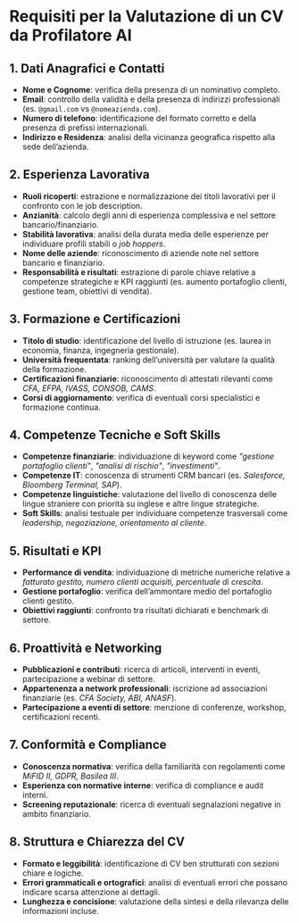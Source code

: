 # Requisiti per la Valutazione di un CV da Profilatore AI  

## 1. Dati Anagrafici e Contatti  
- **Nome e Cognome**: verifica della presenza di un nominativo completo.  
- **Email**: controllo della validità e della presenza di indirizzi professionali (es. `@gmail.com` vs `@nomeazienda.com`).  
- **Numero di telefono**: identificazione del formato corretto e della presenza di prefissi internazionali.  
- **Indirizzo e Residenza**: analisi della vicinanza geografica rispetto alla sede dell’azienda.  

## 2. Esperienza Lavorativa  
- **Ruoli ricoperti**: estrazione e normalizzazione dei titoli lavorativi per il confronto con le job description.  
- **Anzianità**: calcolo degli anni di esperienza complessiva e nel settore bancario/finanziario.  
- **Stabilità lavorativa**: analisi della durata media delle esperienze per individuare profili stabili o *job hoppers*.  
- **Nome delle aziende**: riconoscimento di aziende note nel settore bancario e finanziario.  
- **Responsabilità e risultati**: estrazione di parole chiave relative a competenze strategiche e KPI raggiunti (es. aumento portafoglio clienti, gestione team, obiettivi di vendita).  

## 3. Formazione e Certificazioni  
- **Titolo di studio**: identificazione del livello di istruzione (es. laurea in economia, finanza, ingegneria gestionale).  
- **Università frequentata**: ranking dell’università per valutare la qualità della formazione.  
- **Certificazioni finanziarie**: riconoscimento di attestati rilevanti come *CFA, EFPA, IVASS, CONSOB, CAMS*.  
- **Corsi di aggiornamento**: verifica di eventuali corsi specialistici e formazione continua.  

## 4. Competenze Tecniche e Soft Skills  
- **Competenze finanziarie**: individuazione di keyword come *"gestione portafoglio clienti"*, *"analisi di rischio"*, *"investimenti"*.  
- **Competenze IT**: conoscenza di strumenti CRM bancari (es. *Salesforce, Bloomberg Terminal, SAP*).  
- **Competenze linguistiche**: valutazione del livello di conoscenza delle lingue straniere con priorità su inglese e altre lingue strategiche.  
- **Soft Skills**: analisi testuale per individuare competenze trasversali come *leadership, negoziazione, orientamento al cliente*.  

## 5. Risultati e KPI  
- **Performance di vendita**: individuazione di metriche numeriche relative a *fatturato gestito, numero clienti acquisiti, percentuale di crescita*.  
- **Gestione portafoglio**: verifica dell’ammontare medio del portafoglio clienti gestito.  
- **Obiettivi raggiunti**: confronto tra risultati dichiarati e benchmark di settore.  

## 6. Proattività e Networking  
- **Pubblicazioni e contributi**: ricerca di articoli, interventi in eventi, partecipazione a webinar di settore.  
- **Appartenenza a network professionali**: iscrizione ad associazioni finanziarie (es. *CFA Society, ABI, ANASF*).  
- **Partecipazione a eventi di settore**: menzione di conferenze, workshop, certificazioni recenti.  

## 7. Conformità e Compliance  
- **Conoscenza normativa**: verifica della familiarità con regolamenti come *MiFID II, GDPR, Basilea III*.  
- **Esperienza con normative interne**: verifica di compliance e audit interni.  
- **Screening reputazionale**: ricerca di eventuali segnalazioni negative in ambito finanziario.  

## 8. Struttura e Chiarezza del CV  
- **Formato e leggibilità**: identificazione di CV ben strutturati con sezioni chiare e logiche.  
- **Errori grammaticali e ortografici**: analisi di eventuali errori che possano indicare scarsa attenzione ai dettagli.  
- **Lunghezza e concisione**: valutazione della sintesi e della rilevanza delle informazioni incluse.
